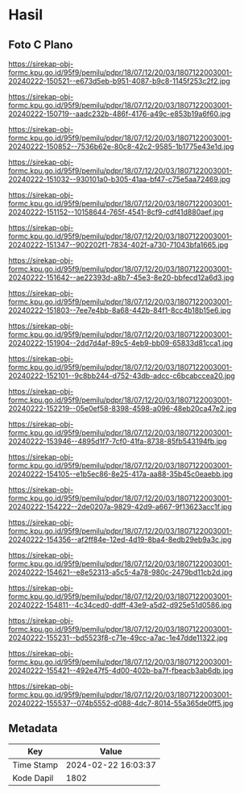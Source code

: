 # Hasil

## Foto C Plano

https://sirekap-obj-formc.kpu.go.id/95f9/pemilu/pdpr/18/07/12/20/03/1807122003001-20240222-150521--e673d5eb-b951-4087-b9c8-1145f253c2f2.jpg

https://sirekap-obj-formc.kpu.go.id/95f9/pemilu/pdpr/18/07/12/20/03/1807122003001-20240222-150719--aadc232b-486f-4176-a49c-e853b19a6f60.jpg

https://sirekap-obj-formc.kpu.go.id/95f9/pemilu/pdpr/18/07/12/20/03/1807122003001-20240222-150852--7536b62e-80c8-42c2-9585-1b1775e43e1d.jpg

https://sirekap-obj-formc.kpu.go.id/95f9/pemilu/pdpr/18/07/12/20/03/1807122003001-20240222-151032--930101a0-b305-41aa-bf47-c75e5aa72469.jpg

https://sirekap-obj-formc.kpu.go.id/95f9/pemilu/pdpr/18/07/12/20/03/1807122003001-20240222-151152--10158644-765f-4541-8cf9-cdf41d880aef.jpg

https://sirekap-obj-formc.kpu.go.id/95f9/pemilu/pdpr/18/07/12/20/03/1807122003001-20240222-151347--902202f1-7834-402f-a730-71043bfa1665.jpg

https://sirekap-obj-formc.kpu.go.id/95f9/pemilu/pdpr/18/07/12/20/03/1807122003001-20240222-151642--ae22393d-a8b7-45e3-8e20-bbfecd12a6d3.jpg

https://sirekap-obj-formc.kpu.go.id/95f9/pemilu/pdpr/18/07/12/20/03/1807122003001-20240222-151803--7ee7e4bb-8a68-442b-84f1-8cc4b18b15e6.jpg

https://sirekap-obj-formc.kpu.go.id/95f9/pemilu/pdpr/18/07/12/20/03/1807122003001-20240222-151904--2dd7d4af-89c5-4eb9-bb09-65833d81cca1.jpg

https://sirekap-obj-formc.kpu.go.id/95f9/pemilu/pdpr/18/07/12/20/03/1807122003001-20240222-152101--9c8bb244-d752-43db-adcc-c6bcabccea20.jpg

https://sirekap-obj-formc.kpu.go.id/95f9/pemilu/pdpr/18/07/12/20/03/1807122003001-20240222-152219--05e0ef58-8398-4598-a096-48eb20ca47e2.jpg

https://sirekap-obj-formc.kpu.go.id/95f9/pemilu/pdpr/18/07/12/20/03/1807122003001-20240222-153946--4895d1f7-7cf0-41fa-8738-85fb543194fb.jpg

https://sirekap-obj-formc.kpu.go.id/95f9/pemilu/pdpr/18/07/12/20/03/1807122003001-20240222-154105--e1b5ec86-8e25-417a-aa88-35b45c0eaebb.jpg

https://sirekap-obj-formc.kpu.go.id/95f9/pemilu/pdpr/18/07/12/20/03/1807122003001-20240222-154222--2de0207a-9829-42d9-a667-9f13623acc1f.jpg

https://sirekap-obj-formc.kpu.go.id/95f9/pemilu/pdpr/18/07/12/20/03/1807122003001-20240222-154356--af2ff84e-12ed-4d19-8ba4-8edb29eb9a3c.jpg

https://sirekap-obj-formc.kpu.go.id/95f9/pemilu/pdpr/18/07/12/20/03/1807122003001-20240222-154621--e8e52313-a5c5-4a78-980c-2479bd11cb2d.jpg

https://sirekap-obj-formc.kpu.go.id/95f9/pemilu/pdpr/18/07/12/20/03/1807122003001-20240222-154811--4c34ced0-ddff-43e9-a5d2-d925e51d0586.jpg

https://sirekap-obj-formc.kpu.go.id/95f9/pemilu/pdpr/18/07/12/20/03/1807122003001-20240222-155231--bd5523f8-c71e-49cc-a7ac-1e47dde11322.jpg

https://sirekap-obj-formc.kpu.go.id/95f9/pemilu/pdpr/18/07/12/20/03/1807122003001-20240222-155421--492e47f5-4d00-402b-ba7f-fbeacb3ab6db.jpg

https://sirekap-obj-formc.kpu.go.id/95f9/pemilu/pdpr/18/07/12/20/03/1807122003001-20240222-155537--074b5552-d088-4dc7-8014-55a365de0ff5.jpg


## Metadata

| Key        | Value               |
| ---------- | ------------------- |
| Time Stamp | 2024-02-22 16:03:37 |
| Kode Dapil | 1802                |



